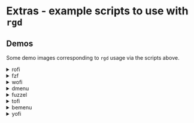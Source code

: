 # Extras - example scripts to use with `rgd`

## Demos

Some demo images corresponding to `rgd` usage via the scripts above.

<details>
<summary>rofi</summary>

Using the [games-smaller](https://github.com/Rolv-Apneseth/rofi-games) theme from [rofi-games](https://github.com/Rolv-Apneseth/rofi-games):

```sh
rofi -modi games:./rgd_rofi.sh -show games -show-icons -theme games-smaller -kb-custom-1 'Control+Shift+space'
```

<img alt="rgd rofi" src="https://github.com/user-attachments/assets/19f07602-3ea1-449b-a513-1060431fe69b" />

</details>

<details>
<summary>fzf</summary>

<img alt="rgd fzf" src="https://github.com/user-attachments/assets/9468e6ed-1773-4ed0-8f6d-67ee65e4ba1d" />
</details>

<details>
<summary>wofi</summary>

<img alt="rgd wofi" src="https://github.com/user-attachments/assets/2f7391d9-c3d1-4748-a161-72a9ff0bcd56" />

</details>

<details>
<summary>dmenu</summary>

<img alt="rgd dmenu" src="https://github.com/user-attachments/assets/9eb70adb-9eec-42ab-9164-c8a929a68ae4" />
</details>

<details>
<summary>fuzzel</summary>

<img alt="rgd fuzzel" src="https://github.com/user-attachments/assets/6e520364-2a82-4fa3-bcae-c571185edb51" />
</details>

<details>
<summary>tofi</summary>

<img alt="rgd tofi" src="https://github.com/user-attachments/assets/fc8f59e8-cd16-4be9-8b07-0712ccbb9689" />
</details>

<details>
<summary>bemenu</summary>

<img alt="rgd bemenu" src="https://github.com/user-attachments/assets/6f9c3f25-cc1b-4a71-be9b-7feb01ec1720" />
</details>

<details>
<summary>yofi</summary>

<img alt="rgd yofi" src="https://github.com/user-attachments/assets/13aedeb6-e949-4d9c-bdfe-805b320f2c35" />
</details>
